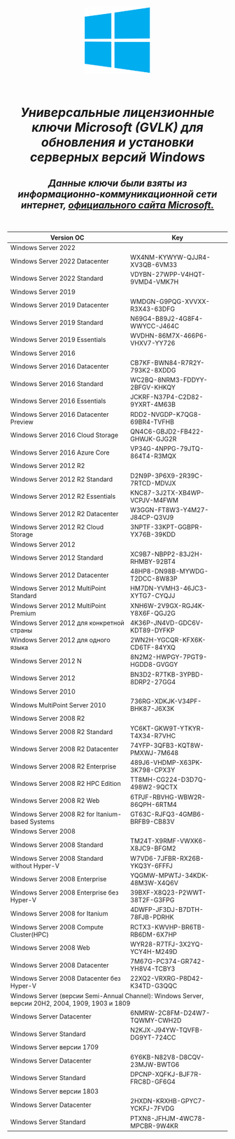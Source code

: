  <br/>
<p align="Center">
<img src="./Windows_Logo.png" width="150" height="150"/>
</p><br/>
<h1 align="Center"><i>Универсальные лицензионные ключи Microsoft (GVLK) для обновления и установки серверных версий Windows</i></h1>
<h2 align="Center"><i>Данные ключи были взяты из информационно-коммуникационной сети интернет, <a href="https://learn.microsoft.com/ru-ru/windows-server/get-started/kms-client-activation-keys">официального сайта Microsoft.</a></i></h2><br/>
<html>
<body>
<div align="Center">
<table>
 <thead>
  <tr>
   <th>Version OC</th>
   <th>Key</th>
  </tr>
 </thead>
 <tbody>
  <tr>
   <td colspan="2">Windows Server 2022</td>
  </tr>
  <tr>
   <td align="Left">Windows Server 2022 Datacenter</td>
   <td>WX4NM-KYWYW-QJJR4-XV3QB-6VM33</td>
  </tr>
  <tr>
   <td align="Left">Windows Server 2022 Standard</td>
   <td>VDYBN-27WPP-V4HQT-9VMD4-VMK7H</td>
  </tr>
  <tr>
   <td colspan="2">Windows Server 2019</td>
  </tr>
  <tr>
   <td align="Left">Windows Server 2019 Datacenter</td>
   <td>WMDGN-G9PQG-XVVXX-R3X43-63DFG</td>
  </tr>
  <tr>
   <td align="Left">Windows Server 2019 Standard</td>
   <td>N69G4-B89J2-4G8F4-WWYCC-J464C</td>
  </tr>
  <tr>
   <td align="Left">Windows Server 2019 Essentials</td>
   <td>WVDHN-86M7X-466P6-VHXV7-YY726</td>
  </tr>
  <tr>
   <td colspan="2">Windows Server 2016</td>
  </tr>
  <tr>
   <td align="Left">Windows Server 2016 Datacenter</td>
   <td>CB7KF-BWN84-R7R2Y-793K2-8XDDG</td>
  </tr>
  <tr>
   <td align="Left">Windows Server 2016 Standard</td>
   <td>WC2BQ-8NRM3-FDDYY-2BFGV-KHKQY</td>
  </tr>
  <tr>
   <td align="Left">Windows Server 2016 Essentials</td>
   <td>JCKRF-N37P4-C2D82-9YXRT-4M63B</td>
  </tr>
  <tr>
   <td align="Left">Windows Server 2016 Datacenter Preview</td>
   <td>RDD2-NVGDP-K7QG8-69BR4-TVFHB</td>
  </tr>
  <tr>
   <td align="Left">Windows Server 2016 Cloud Storage</td>
   <td>QN4C6-GBJD2-FB422-GHWJK-GJG2R</td>
  </tr>
  <tr>
   <td align="Left">Windows Server 2016 Azure Core</td>
   <td>VP34G-4NPPG-79JTQ-864T4-R3MQX</td>
  </tr>
  <tr>
   <td colspan="2">Windows Server 2012 R2</td>
  </tr>
  <tr>
   <td align="Left">Windows Server 2012 R2 Standard</td>
   <td>D2N9P-3P6X9-2R39C-7RTCD-MDVJX</td>
  </tr>
  <tr>
   <td align="Left">Windows Server 2012 R2 Essentials</td>
   <td>KNC87-3J2TX-XB4WP-VCPJV-M4FWM</td>
  </tr>
  <tr>
   <td align="Left">Windows Server 2012 R2 Datacenter</td>
   <td>W3GGN-FT8W3-Y4M27-J84CP-Q3VJ9</td>
  </tr>
  <tr>
   <td align="Left">Windows Server 2012 R2 Cloud Storage</td>
   <td>3NPTF-33KPT-GGBPR-YX76B-39KDD</td>
  </tr>
  <tr>
   <td colspan="2">Windows Server 2012</td>
  </tr>
  <tr>
   <td align="Left">Windows Server 2012 Standard</td>
   <td>XC9B7-NBPP2-83J2H-RHMBY-92BT4</td>
  </tr>
  <tr>
   <td align="Left">Windows Server 2012 Datacenter</td>
   <td>48HP8-DN98B-MYWDG-T2DCC-8W83P</td>
  </tr>
  <tr>
   <td align="Left">Windows Server 2012 MultiPoint Standard</td>
   <td>HM7DN-YVMH3-46JC3-XYTG7-CYQJJ</td>
  </tr>
  <tr>
   <td align="Left">Windows Server 2012 MultiPoint Premium</td>
   <td>XNH6W-2V9GX-RGJ4K-Y8X6F-QGJ2G</td>
  </tr>
  <tr>
   <td align="Left">Windows Server 2012 для конкретной страны</td>
   <td>4K36P-JN4VD-GDC6V-KDT89-DYFKP</td>
  </tr>
  <tr>
   <td align="Left">Windows Server 2012 для одного языка</td>
   <td>2WN2H-YGCQR-KFX6K-CD6TF-84YXQ</td>
  </tr>
  <tr>
   <td align="Left">Windows Server 2012 N</td>
   <td>8N2M2-HWPGY-7PGT9-HGDD8-GVGGY</td>
  </tr>
  <tr>
   <td align="Left">Windows Server 2012</td>
   <td>BN3D2-R7TKB-3YPBD-8DRP2-27GG4</td>
  </tr>
  <tr>
   <td colspan="2">Windows Server 2010</td>
  </tr>
  <tr>
   <td align="Left">Windows MultiPoint Server 2010</td>
   <td>736RG-XDKJK-V34PF-BHK87-J6X3K</td>
  </tr>
  <tr>
   <td colspan="2">Windows Server 2008 R2</td>
  </tr>
  <tr>
   <td align="Left">Windows Server 2008 R2 Standard</td>
   <td>YC6KT-GKW9T-YTKYR-T4X34-R7VHC</td>
  </tr>
  <tr>
   <td align="Left">Windows Server 2008 R2 Datacenter</td>
   <td>74YFP-3QFB3-KQT8W-PMXWJ-7M648</td>
  </tr>
  <tr>
   <td align="Left">Windows Server 2008 R2 Enterprise</td>
   <td>489J6-VHDMP-X63PK-3K798-CPX3Y</td>
  </tr>
  <tr>
   <td align="Left">Windows Server 2008 R2 HPC Edition</td>
   <td>TT8MH-CG224-D3D7Q-498W2-9QCTX</td>
  </tr>
  <tr>
   <td align="Left">Windows Server 2008 R2 Web</td>
   <td>6TPJF-RBVHG-WBW2R-86QPH-6RTM4</td>
  </tr>
  <tr>
   <td align="Left">Windows Server 2008 R2 for Itanium-based Systems</td>
   <td>GT63C-RJFQ3-4GMB6-BRFB9-CB83V</td>
  </tr>
  <tr>
   <td colspan="2">Windows Server 2008</td>
  </tr>
  <tr>
   <td align="Left">Windows Server 2008 Standard</td>
   <td>TM24T-X9RMF-VWXK6-X8JC9-BFGM2</td>
  </tr>
  <tr>
   <td align="Left">Windows Server 2008 Standard without Hyper-V</td>
   <td>W7VD6-7JFBR-RX26B-YKQ3Y-6FFFJ</td>
  </tr>
  <tr>
   <td align="Left">Windows Server 2008 Enterprise</td>
   <td>YQGMW-MPWTJ-34KDK-48M3W-X4Q6V</td>
  </tr>
  <tr>
   <td align="Left">Windows Server 2008 Enterprise без Hyper-V</td>
   <td>39BXF-X8Q23-P2WWT-38T2F-G3FPG</td>
  </tr>
  <tr>
   <td align="Left">Windows Server 2008 for Itanium</td>
   <td>4DWFP-JF3DJ-B7DTH-78FJB-PDRHK</td>
  </tr>
  <tr>
   <td align="Left">Windows Server 2008 Compute Cluster(HPC)</td>
   <td>RCTX3-KWVHP-BR6TB-RB6DM-6X7HP</td>
  </tr>
  <tr>
   <td align="Left">Windows Server 2008 Web</td>
   <td>WYR28-R7TFJ-3X2YQ-YCY4H-M249D</td>
  </tr>
  <tr>
   <td align="Left">Windows Server 2008 Datacenter</td>
   <td>7M67G-PC374-GR742-YH8V4-TCBY3</td>
  </tr>
  <tr>
   <td align="Left">Windows Server 2008 Datacenter без Hyper-V</td>
   <td>22XQ2-VRXRG-P8D42-K34TD-G3QQC</td>
  </tr>
  <tr>
   <td colspan="2">Windows Server (версии Semi-Annual Channel): Windows Server, версии 20H2, 2004, 1909, 1903 и 1809</td>
  </tr>
  <tr>
   <td align="Left">Windows Server Datacenter</td>
   <td>6NMRW-2C8FM-D24W7-TQWMY-CWH2D</td>
  </tr>
  <tr>
   <td align="Left">Windows Server Standard</td>
   <td>N2KJX-J94YW-TQVFB-DG9YT-724CC</td>
  </tr>
  <tr>
   <td colspan="2">Windows Server версии 1709</td>
  </tr>
  <tr>
   <td align="Left">Windows Server Datacenter</td>
   <td>6Y6KB-N82V8-D8CQV-23MJW-BWTG6</td>
  </tr>
  <tr>
   <td align="Left">Windows Server Standard</td>
   <td>DPCNP-XQFKJ-BJF7R-FRC8D-GF6G4</td>
  </tr>
  <tr>
   <td colspan="2">Windows Server версии 1803</td>
  </tr>
  <tr>
   <td align="Left">Windows Server Datacenter</td>
   <td>2HXDN-KRXHB-GPYC7-YCKFJ-7FVDG</td>
  </tr>
  <tr>
   <td align="Left">Windows Server Standard</td>
   <td>PTXN8-JFHJM-4WC78-MPCBR-9W4KR</td>
  </tr>
 </tbody>
</table>
</div>
</body>
</html>
  



